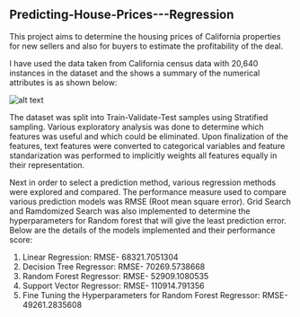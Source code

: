 ## Predicting-House-Prices---Regression

This project aims to determine the housing prices of California properties for new sellers and also for buyers to estimate the profitability of the deal. 

I have used the data taken from California census data with 20,640 instances in the dataset and the shows a summary of the numerical attributes is as shown below:

![alt text](https://github.com/sruti-jain/Predicting-House-Prices---Regression/blob/master/images/DatasetSummary.PNG)

The dataset was split into Train-Validate-Test samples using Stratified sampling. Various exploratory analysis was done to determine which features was useful and which could be eliminated. Upon finalization of the features, text features were converted to categorical variables and feature standarization was performed to implicitly weights all features equally in their representation.

Next in order to select a prediction method, various regression methods were explored and compared. The performance measure used to compare various prediction models was RMSE (Root mean square error). Grid Search and Ramdomized Search was also implemented to determine the hyperparameters for Random forest that will give the least prediction error. Below are the details of the models implemented and their performance score:

1. Linear Regression:        RMSE- 68321.7051304
2. Decision Tree Regressor:  RMSE- 70269.5738668
3. Random Forest Regressor:  RMSE- 52909.1080535
4. Support Vector Regressor: RMSE- 110914.791356
5. Fine Tuning the Hyperparameters for Random Forest Regressor: RMSE- 49261.2835608

